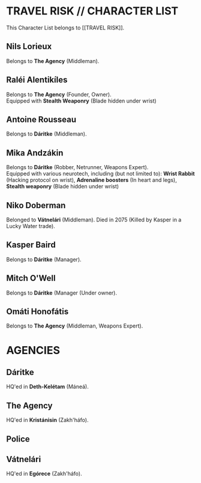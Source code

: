 # TRAVEL RISK // CHARACTER LIST
This Character List belongs to [[TRAVEL RISK]].
## Nils Lorieux
Belongs to **The Agency** (Middleman).
## Raléi Alentikíles
Belongs to **The Agency** (Founder, Owner). \
Equipped with **Stealth Weaponry** (Blade hidden under wrist)
## Antoine Rousseau
Belongs to **Dáritke** (Middleman).
## Mika Andzákin
Belongs to **Dáritke** (Robber, Netrunner, Weapons Expert). \
Equipped with various neurotech, including (but not limited to): **Wrist Rabbit** (Hacking protocol on wrist), **Adrenaline boosters** (In heart and legs), **Stealth weaponry** (Blade hidden under wrist)
## Niko Doberman
Belonged to **Vátnelári** (Middleman). Died in 2075 (Killed by Kasper in a Lucky Water trade).
## Kasper Baird
Belongs to **Dáritke** (Manager). 
## Mitch O'Well
Belongs to **Dáritke** (Manager (Under owner). 
## Omáti Honofátis
Belongs to **The Agency** (Middleman, Weapons Expert).


# AGENCIES
## Dáritke
HQ'ed in **Deth-Kelétam** (Máneá).

## The Agency
HQ'ed in **Kristánisin** (Zakh'háfo).

## Police 

## Vátnelári
HQ'ed in **Egórece** (Zakh'háfo).



